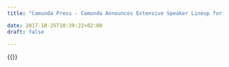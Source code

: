 ```yaml
---
title: "Camunda Press - Camunda Announces Extensive Speaker Lineup for CamundaCon 2019 | Camunda BPM"

date: 2017-10-25T10:39:22+02:00
draft: false

---
```

{{<press-single
title="Camunda Announces Extensive Speaker Lineup for CamundaCon 2019"
text="<br>*Early Bird Tickets for the annual Camunda Community event available until June 30th<br>*<br><br>__Berlin, June 24. 2019__: Camunda, an open source software company reinventing workflow automation, today announced the speaker lineup for its annual user conference – [CamundaCon](https://www.camundacon.com/home 'CamundaCon') –  featuring presenters from LinkedIn, Roche and AXA, among others. Demand for the tech-focused event is significantly outpacing last year and discounted Early Bird tickets are available only until June 30th. <br><br>CamundaCon, an event created for software developers, enterprise architects and IT executives who want to learn about workflow and decision automation, takes place September 12-13 in the heart of Berlin. It brings together workflow automation and BPMN experts, the global Camunda community and the Camunda engineering team to share best practices, discuss the product roadmap and get inspiration from fellow Camunda users. <br><br>New this year to the annual conference is a developer-focussed track, with dedicated tutorials and workshops from Camunda experts in the core product stack, from extending the popular Camunda Modeler tool, to scaling distributed workflow engines. <br><br>CamundaCon 2019 will see speakers from a diverse array of industries presenting case studies and technical solutions to problems solved with Camunda’s workflow and decision automation platform. <br><br>CamundaCon 2019 features 50 sessions with speakers including:<br><br>- LinkedIn Senior Site Reliability Engineer Akhil Ahuja <br>- UK Home Office CTO Richard Howells <br>- AXA Konzern AG Manager IT-BPM and Product Owner Niko Vogel<br>- Lufthansa Technik Head of Technology & Infrastructure Tobias Mohr; and Johannes Hansen, Senior Director Process Automation & Technology Platform<br>- Roche Solutions Architect Daniel Butnaru<br>- Australia Post Enterprise Architect Rob Parker<br>- Deutsche Telekom Project Manager IT Application Friedbert Samland<br><br><br>__Learn more and register:__<br>To register and learn more about CamundaCon 2019 visit: [https://www.camundacon.com/](https://www.camundacon.com/ 'https://www.camundacon.com/')<br><br><br>__ENDS__<br><br>__Press Contacts__<br><br>Jessica Jaffe, Jill Reed <br>Sift Communications<br>camunda@siftpr.com<br><br>Deutschland:<br>Florian Bongartz<br>florian.bongartz@econ-news.de<br>+49 176 20250099<br><br><br><br>__About Camunda__<br>Camunda is a software company reinventing workflow automation. Hundreds of companies including 24 Hour Fitness, AT&T, Lufthansa Technik and Zalando trust Camunda to automate core business processes to the highest possible extent, allowing their business to scale and revenue to grow without proportionally increasing operating costs.<br><br>With its open source-based workflow automation and decision platform, Camunda provides detailed visibility into business operations across distributed systems, boosts system resilience and enables enterprises to overcome “big workflow” challenges resulting from digital transformation. One of the fastest growing companies in EMEA as ranked by Deloitte, Camunda is based in Berlin with offices in San Francisco and Denver, USA. To learn more visit: https://camunda.com/<br><br><br><br>"
date="2019-06-24">}}